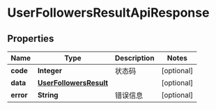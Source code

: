 

# UserFollowersResultApiResponse


## Properties

| Name | Type | Description | Notes |
|------------ | ------------- | ------------- | -------------|
|**code** | **Integer** | 状态码 |  [optional] |
|**data** | [**UserFollowersResult**](UserFollowersResult.md) |  |  [optional] |
|**error** | **String** | 错误信息 |  [optional] |



